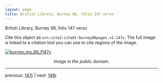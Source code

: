 ```yaml
---
layout: page
title: British Library, Burney 86, folio 147 verso
---
```


British Library, Burney 86, folio 147 verso

Cite this object as `urn:cite2:citebl:burney86pages.v1:147v`.  The full image is linked to a citation tool you can use to cite regions of the image.

[![burney_ms_86_f147v](http://www.homermultitext.org/iipsrv?IIIF=/project/homer/pyramidal/deepzoom/citebl/burney86imgs/v1/burney_ms_86_f147v.tif/full/800,/0/default.jpg)](http://www.homermultitext.org/ict2/?urn=urn:cite2:citebl:burney86imgs.v1:burney_ms_86_f147v) 

<p style="text-align: center; font-style: italic;">Image in the public domain.</p>

---

previous: [147r](../147r/) | next: [148r](../148r/)